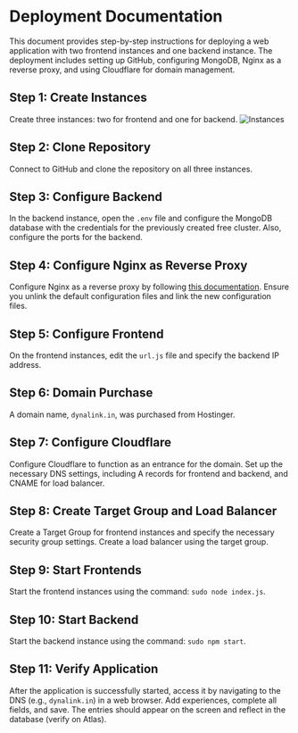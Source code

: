# Deployment Documentation

This document provides step-by-step instructions for deploying a web application with two frontend instances and one backend instance. The deployment includes setting up GitHub, configuring MongoDB, Nginx as a reverse proxy, and using Cloudflare for domain management.

## Step 1: Create Instances

Create three instances: two for frontend and one for backend.
![Instances]()

## Step 2: Clone Repository

Connect to GitHub and clone the repository on all three instances.

## Step 3: Configure Backend

In the backend instance, open the `.env` file and configure the MongoDB database with the credentials for the previously created free cluster. Also, configure the ports for the backend.

## Step 4: Configure Nginx as Reverse Proxy

Configure Nginx as a reverse proxy by following [this documentation](https://techieadarsh.hashnode.dev/how-to-set-up-a-reverse-proxy-for-nginx-step-by-step). Ensure you unlink the default configuration files and link the new configuration files.

## Step 5: Configure Frontend

On the frontend instances, edit the `url.js` file and specify the backend IP address.

## Step 6: Domain Purchase

A domain name, `dynalink.in`, was purchased from Hostinger.

## Step 7: Configure Cloudflare

Configure Cloudflare to function as an entrance for the domain. Set up the necessary DNS settings, including A records for frontend and backend, and CNAME for load balancer.

## Step 8: Create Target Group and Load Balancer

Create a Target Group for frontend instances and specify the necessary security group settings. Create a load balancer using the target group.

## Step 9: Start Frontends

Start the frontend instances using the command: `sudo node index.js`.

## Step 10: Start Backend

Start the backend instance using the command: `sudo npm start`.

## Step 11: Verify Application

After the application is successfully started, access it by navigating to the DNS (e.g., `dynalink.in`) in a web browser. Add experiences, complete all fields, and save. The entries should appear on the screen and reflect in the database (verify on Atlas).
